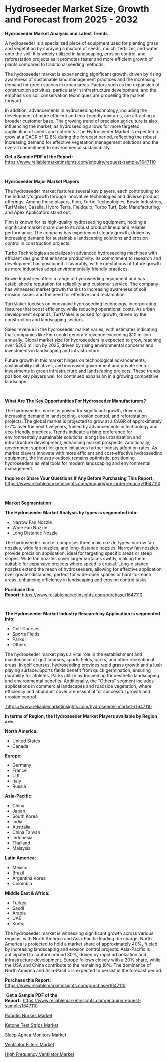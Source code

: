 <p><h1>Hydroseeder Market Size, Growth and Forecast from 2025 - 2032</h1></p><p><strong>Hydroseeder Market Analysis and Latest Trends</strong></p>
<p><p>A hydroseeder is a specialized piece of equipment used for planting grass and vegetation by spraying a mixture of seeds, mulch, fertilizer, and water onto the soil. It is widely utilized in landscaping, erosion control, and reforestation projects as it promotes faster and more efficient growth of plants compared to traditional seeding methods. </p><p>The hydroseeder market is experiencing significant growth, driven by rising awareness of sustainable land management practices and the increasing demand for green spaces in urban areas. Factors such as the expansion of construction activities, particularly in infrastructure development, and the emphasis on soil conservation techniques are propelling the market forward. </p><p>In addition, advancements in hydroseeding technology, including the development of more efficient and eco-friendly mixtures, are attracting a broader customer base. The growing trend of precision agriculture is also influencing the market, as hydroseeding allows for more targeted application of seeds and nutrients. The Hydroseeder Market is expected to grow at a CAGR of 12.8% during the forecast period, reflecting the robust increasing demand for effective vegetation management solutions and the overall commitment to environmental sustainability.</p></p>
<p><strong>Get a Sample PDF of the Report:&nbsp;</strong> <a href="https://www.reliablemarketinsights.com/enquiry/request-sample/1647110?utm_campaign=2956&utm_medium=2&utm_source=Github&utm_content=ia&utm_term=10042025&utm_id=hydroseeder">https://www.reliablemarketinsights.com/enquiry/request-sample/1647110</a></p>
<p>&nbsp;</p>
<p><strong>Hydroseeder Major Market Players</strong></p>
<p><p>The hydroseeder market features several key players, each contributing to the industry's growth through innovative technologies and diverse product offerings. Among these players, Finn, Turbo Technologies, Bowie Industries, TurfMaker, Casella, Hydro Terra, Fieldquip, Turbo Turf, Epic Manufacturing, and Apex Applicators stand out.</p><p>Finn is known for its high-quality hydroseeding equipment, holding a significant market share due to its robust product lineup and reliable performance. The company has experienced steady growth, driven by increasing demand for sustainable landscaping solutions and erosion control in construction projects.</p><p>Turbo Technologies specializes in advanced hydroseeding machines with efficient designs that enhance productivity. Its commitment to research and development has positioned it favorably, with expectations of future growth as more industries adopt environmentally friendly practices.</p><p>Bowie Industries offers a range of hydroseeding equipment and has established a reputation for reliability and customer service. The company has witnessed market growth thanks to increasing awareness of soil erosion issues and the need for effective land reclamation.</p><p>TurfMaker focuses on innovative hydroseeding technology, incorporating features that boost efficiency while reducing operational costs. As urban development expands, TurfMaker is poised for growth, driven by the construction and landscaping sectors.</p><p>Sales revenue in the hydroseeder market varies, with estimates indicating that companies like Finn could generate revenue exceeding $10 million annually. Global market size for hydroseeders is expected to grow, reaching over $300 million by 2025, driven by rising environmental concerns and investments in landscaping and infrastructure.</p><p>Future growth in this market hinges on technological advancements, sustainability initiatives, and increased government and private sector investments in green infrastructure and landscaping projects. These trends position key players well for continued expansion in a growing competitive landscape.</p></p>
<p>&nbsp;</p>
<p><strong>What Are The Key Opportunities For Hydroseeder Manufacturers?</strong></p>
<p><p>The hydroseeder market is poised for significant growth, driven by increasing demand in landscaping, erosion control, and reforestation projects. The global market is projected to grow at a CAGR of approximately 5-7% over the next five years, fueled by advancements in technology and eco-friendly practices. Trends indicate a rising preference for environmentally sustainable solutions, alongside urbanization and infrastructure development, enhancing market prospects. Additionally, government support for green initiatives further boosts adoption rates. As market players innovate with more efficient and cost-effective hydroseeding equipment, the industry outlook remains optimistic, positioning hydroseeders as vital tools for modern landscaping and environmental management.</p></p>
<p><strong>Inquire or Share Your Questions If Any Before Purchasing This Report:</strong> <a href="https://www.reliablemarketinsights.com/enquiry/pre-order-enquiry/1647110?utm_campaign=2956&utm_medium=2&utm_source=Github&utm_content=ia&utm_term=10042025&utm_id=hydroseeder">https://www.reliablemarketinsights.com/enquiry/pre-order-enquiry/1647110</a></p>
<p>&nbsp;</p>
<p><strong>Market Segmentation</strong></p>
<p><strong>The Hydroseeder Market Analysis by types is segmented into:</strong></p>
<p><ul><li>Narrow Fan Nozzle</li><li>Wide Fan Nozzle</li><li>Long Distance Nozzle</li></ul></p>
<p><p>The hydroseeder market comprises three main nozzle types: narrow fan nozzles, wide fan nozzles, and long-distance nozzles. Narrow fan nozzles provide precision application, ideal for targeting specific areas or steep slopes. Wide fan nozzles cover larger surfaces swiftly, making them suitable for expansive projects where speed is crucial. Long-distance nozzles extend the reach of hydroseeders, allowing for effective application over greater distances, perfect for wide-open spaces or hard-to-reach areas, enhancing efficiency in landscaping and erosion control tasks.</p></p>
<p><strong>Purchase this Report:&nbsp;</strong><a href="https://www.reliablemarketinsights.com/purchase/1647110?utm_campaign=2956&utm_medium=2&utm_source=Github&utm_content=ia&utm_term=10042025&utm_id=hydroseeder">https://www.reliablemarketinsights.com/purchase/1647110</a></p>
<p>&nbsp;</p>
<p><strong>The Hydroseeder Market Industry Research by Application is segmented into:</strong></p>
<p><ul><li>Golf Courses</li><li>Sports Fields</li><li>Parks</li><li>Others</li></ul></p>
<p><p>The hydroseeder market plays a vital role in the establishment and maintenance of golf courses, sports fields, parks, and other recreational areas. In golf courses, hydroseeding provides rapid grass growth and a lush playing surface. Sports fields benefit from quick germination, ensuring durability for athletes. Parks utilize hydroseeding for aesthetic landscaping and environmental benefits. Additionally, the "Others" segment includes applications in commercial landscapes and roadside vegetation, where efficiency and abundant cover are essential for successful growth and erosion control.</p></p>
<p><a href="https://www.reliablemarketinsights.com/hydroseeder-market-r1647110?utm_campaign=2956&utm_medium=2&utm_source=Github&utm_content=ia&utm_term=10042025&utm_id=hydroseeder">&nbsp;https://www.reliablemarketinsights.com/hydroseeder-market-r1647110</a></p>
<p><strong>In terms of Region, the Hydroseeder Market Players available by Region are:</strong></p>
<p>
    <p> <strong> North America: </strong>
        <ul>
            <li>United States</li>
            <li>Canada</li>
        </ul>
        </p> 
    <p> <strong> Europe: </strong>
        <ul>
            <li>Germany</li>
            <li>France</li>
            <li>U.K.</li>
            <li>Italy</li>
            <li>Russia</li>
        </ul>
        </p> 
    <p> <strong> Asia-Pacific: </strong>
        <ul>
            <li>China</li>
            <li>Japan</li>
            <li>South Korea</li>
            <li>India</li>
            <li>Australia</li>
            <li>China Taiwan</li>
            <li>Indonesia</li>
            <li>Thailand</li>
            <li>Malaysia</li>
        </ul>
        </p> 
    <p> <strong> Latin America: </strong>
        <ul>
            <li>Mexico</li>
            <li>Brazil</li>
            <li>Argentina Korea</li>
            <li>Colombia</li>
        </ul>
        </p> 
    <p> <strong> Middle East & Africa: </strong>
        <ul>
            <li>Turkey</li>
            <li>Saudi</li>
            <li>Arabia</li>
            <li>UAE</li>
            <li>Korea</li>
        </ul>
    </p>
    </p>
<p><p>The hydroseeder market is witnessing significant growth across various regions, with North America and Asia-Pacific leading the charge. North America is projected to hold a market share of approximately 40%, fueled by increasing landscaping and erosion control projects. Asia-Pacific is anticipated to capture around 30%, driven by rapid urbanization and infrastructure development. Europe follows closely with a 20% share, while the USA and China contribute to the remaining 10%. The dominance of North America and Asia-Pacific is expected to persist in the forecast period.</p></p>
<p><strong>Purchase this Report: </strong><a href="https://www.reliablemarketinsights.com/purchase/1647110?utm_campaign=2956&utm_medium=2&utm_source=Github&utm_content=ia&utm_term=10042025&utm_id=hydroseeder">https://www.reliablemarketinsights.com/purchase/1647110</a></p>
<p>&nbsp;<strong>Get a Sample PDF of the Report:&nbsp;&nbsp;</strong><a href="https://www.reliablemarketinsights.com/enquiry/request-sample/1647110?utm_campaign=2956&utm_medium=2&utm_source=Github&utm_content=ia&utm_term=10042025&utm_id=hydroseeder">https://www.reliablemarketinsights.com/enquiry/request-sample/1647110</a></p>
<p><strong></strong></p>
<p><p><a href="https://www.linkedin.com/pulse/global-robotic-nurses-market-scope-its-rapid-growth-vxwwc?utm_campaign=2956&utm_medium=2&utm_source=Github&utm_content=ia&utm_term=10042025&utm_id=hydroseeder">Robotic Nurses Market</a></p><p><a href="https://www.linkedin.com/pulse/exploring-ketone-test-strips-market-size-share-growth-rate-dmnrf?utm_campaign=2956&utm_medium=2&utm_source=Github&utm_content=ia&utm_term=10042025&utm_id=hydroseeder">Ketone Test Strips Market</a></p><p><a href="https://www.linkedin.com/pulse/sleep-apnea-monitors-market-report-forward-looking-perspective-bmocc?utm_campaign=2956&utm_medium=2&utm_source=Github&utm_content=ia&utm_term=10042025&utm_id=hydroseeder">Sleep Apnea Monitors Market</a></p><p><a href="https://www.linkedin.com/pulse/understanding-ventilator-filters-market-key-insights-uemtf?utm_campaign=2956&utm_medium=2&utm_source=Github&utm_content=ia&utm_term=10042025&utm_id=hydroseeder">Ventilator Filters Market</a></p><p><a href="https://www.linkedin.com/pulse/examining-high-frequency-ventilator-market-globally-latest-trends-ejdef?utm_campaign=2956&utm_medium=2&utm_source=Github&utm_content=ia&utm_term=10042025&utm_id=hydroseeder">High Frequency Ventilator Market</a></p></p>